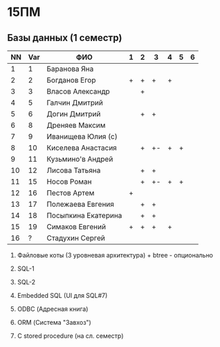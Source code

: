 # 15ПМ
## Базы данных (1 семестр)

| NN  | Var | ФИО                   | 1   | 2   | 3   | 4   | 5   | 6   |
| --- | --- | --------------------- | --- | --- | --- | --- | --- | --- |
| 1   | 1   | Баранова Яна          |     |     |     |     |     |     |
| 2   | 2   | Богданов Егор         | +   | +   | +   | +   |     |     |
| 3   | 3   | Власов Александр      |     | +   |     |     |     |     |
| 4   | 5   | Галчин Дмитрий        |     |     |     |     |     |     |
| 5   | 6   | Догин Дмитрий         |     | +   | +   |     |     |     |
| 6   | 8   | Дреняев Максим        |     |     |     |     |     |     |
| 7   | 9   | Иванищева Юлия (с)    |     |     |     |     |     |     |
| 8   | 10  | Киселева Анастасия    |     | +   | +-  | +   | +   |     |
| 9   | 11  | Кузьмино'в Андрей     |     |     |     |     |     |     |
| 10  | 12  | Лисова Татьяна        |     | +   | +   |     |     |     |
| 11  | 15  | Носов Роман           |     | +   | +-  | +   | +   |     |
| 12  | 16  | Пестов Артем          | +   |     |     |     |     |     |
| 13  | 17  | Полежаева Евгения     |     | +   | +   |     |     |     |
| 14  | 18  | Посыпкина Екатерина   |     | +   | +   |     |     |     |
| 15  | 19  | Симаков Евгений       | +   | +   | +   | +   |     |     |
| 16  | ?   | Стадухин Сергей       |     |     |     |     |     |     |

1. Файловые коты (3 уровневая архитектура) + btree - опционально
2. SQL-1
3. SQL-2
4. Embedded SQL (UI для SQL#7)
5. ODBC (Адресная книга)
6. ORM (Система "Завхоз")

7. C stored procedure (на сл. семестр)

